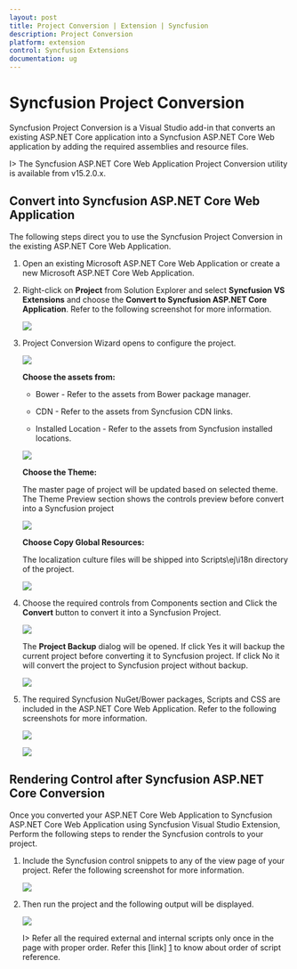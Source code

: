 ```yaml
---
layout: post
title: Project Conversion | Extension | Syncfusion
description: Project Conversion
platform: extension
control: Syncfusion Extensions
documentation: ug
---
```


# Syncfusion Project Conversion  

Syncfusion Project Conversion is a Visual Studio add-in that converts an existing ASP.NET Core application into a Syncfusion ASP.NET Core Web application by adding the required assemblies and resource files.

I> The Syncfusion ASP.NET Core Web Application Project Conversion utility is available from v15.2.0.x. 

## Convert into Syncfusion ASP.NET Core Web Application 

The following steps direct you to use the Syncfusion Project Conversion in the existing ASP.NET Core Web Application.

1. Open an existing Microsoft ASP.NET Core Web Application or create a new Microsoft ASP.NET Core Web Application. 

2. Right-click on **Project** from Solution Explorer and select **Syncfusion VS Extensions** and choose the **Convert to Syncfusion ASP.NET Core Application**. Refer to the following screenshot for more information.

   ![](Project-Conversion_images/Project-Conversion_img1.jpeg)

3. Project Conversion Wizard opens to configure the project.

   ![](Project-Conversion_images/Project-Conversion_img2.jpeg)

   **Choose the assets from:**

   * Bower - Refer to the assets from Bower package manager. 

   * CDN - Refer to the assets from Syncfusion CDN links.

   * Installed Location - Refer to the assets from Syncfusion installed locations.     
   
   ![](Project-Conversion_images/Project-Conversion_img3.jpeg)
   
   **Choose the Theme:**
   
   The master page of project will be updated based on selected theme. The Theme Preview section shows the controls preview before convert into a Syncfusion project
   
   ![](Project-Conversion_images/Project-Conversion_img4.jpeg)

   **Choose Copy Global Resources:** 
    
   The localization culture files will be shipped into Scripts\ej\i18n directory of the project.

   ![](Project-Conversion_images/Project-Conversion_img14.jpeg)   

4. Choose the required controls from Components section and Click the **Convert** button to convert it into a Syncfusion Project.

   ![](Project-Conversion_images/ProjectConversion_img5.jpeg)
   
   The **Project Backup** dialog will be opened. If click Yes it will backup the current project before converting it to Syncfusion project. If click No it will convert the project to Syncfusion project without backup. 
   
   ![](Project-Conversion_images/Project-Conversion_img6.jpeg)

5. The required Syncfusion NuGet/Bower packages, Scripts and CSS are included in the ASP.NET Core Web Application. Refer to the following screenshots for more information.

   ![](Project-Conversion_images/Project-Conversion_img7.jpeg)

   ![](Project-Conversion_images/Project-Conversion_img8.jpeg)

   
## Rendering Control after Syncfusion ASP.NET Core Conversion

Once you converted your ASP.NET Core Web Application to Syncfusion ASP.NET Core Web Application using Syncfusion Visual Studio Extension, Perform the following steps to render the Syncfusion controls to your project.

1. Include the Syncfusion control snippets to any of the view page of your project. Refer the following screenshot for more information.

   ![](Project-Conversion_images\Project-Conversion_img11.jpeg)

2. Then run the project and the following output will be displayed.

   ![](Project-Conversion_images\Project-Conversion_img12.jpeg)
   
   
   I> Refer all the required external and internal scripts only once in the page with proper order. Refer this [link] [1] to know about order of script reference.
   
   [1]: https://help.syncfusion.com/js/control-initialization#adding-the-required-javascript-files "Adding the required javascript files"